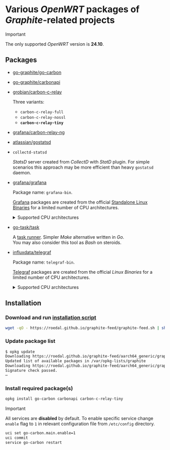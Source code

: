 # Various *OpenWRT* packages of *Graphite*-related projects

> [!IMPORTANT]
> The only supported *OpenWRT* version is **24.10**.

## Packages

* [go-graphite/go-carbon](https://github.com/go-graphite/go-carbon)
* [go-graphite/carbonapi](https://github.com/go-graphite/carbonapi)
* [grobian/carbon-c-relay](https://github.com/grobian/carbon-c-relay)

  Three variants:

  * `carbon-c-relay-full`
  * `carbon-c-relay-nossl`
  * **`carbon-c-relay-tiny`**

* [grafana/carbon-relay-ng](https://github.com/grafana/carbon-relay-ng)
* [atlassian/gostatsd](https://github.com/atlassian/gostatsd)
* `collectd-statsd`

  *StatsD* server created from *CollectD* with *StatD* plugin.
  For simple scenarios this approach may be more efficient than heavy `gostatsd` daemon.

* [grafana/grafana](https://github.com/grafana/grafana)

  Package name: `grafana-bin`.

  [Grafana](https://grafana.com) packages are created from the official [Standalone Linux Binaries](https://grafana.com/grafana/download?edition=oss&platform=linux)
  for a limited number of CPU architectures.
  
  <details>
  <summary>Supported CPU architectures</summary>

  | *OpenWRT* architecture | Binaries architecture |
  | ---------------------- | --------------------- |
  | `x86_64` | `amd64` |
  | `aarch64_generic` | `aarch64` |
  | `aarch64_cortex-a53` | `aarch64` |
  | `aarch64_cortex-a72` | `aarch64` |
  | `aarch64_cortex-a76` | `aarch64` |
  | `arm_cortex-a7` | `armv7` |
  | `arm_cortex-a7_neon-vfpv4` | `armv7` |
  | `arm_cortex-a8_vfpv3` | `armv7` |
  | `arm_cortex-a9` | `armv7` |
  | `arm_cortex-a9_neon` | `armv7` |
  | `arm_cortex-a9_vfpv3-d16` | `armv7` |
  | `arm_cortex-a15_neon-vfpv4` | `armv7` |
  | `arm_arm1176jzf-s_vfp` | `armv6` |
  
  </details>

* [go-task/task](https://github.com/go-task/task)

  A [task runner](https://taskfile.dev/). Simpler *Make* alternative written in *Go*. \
  You may also consider this tool as *Bash* on steroids.

* [influxdata/telegraf](https://github.com/influxdata/telegraf)

  Package name: `telegraf-bin`.

  [Telegraf](https://influxdata.com/telegraf) packages are created from the official *Linux Binaries*
  for a limited number of CPU architectures.

  <details>
  <summary>Supported CPU architectures</summary>

  | *OpenWRT* atchitecture | Binaries architecture |
  | ---------------------- | --------------------- |
  | `x86_64` | `amd64` |
  | `aarch64_generic` | `arm64` |
  | `aarch64_cortex-a53` | `arm64` |
  | `aarch64_cortex-a72` | `arm64` |
  | `aarch64_cortex-a76` | `arm64` |
  | `arm_cortex-a7` | `armhf` |
  | `arm_cortex-a7_neon-vfpv4` | `armhf` |
  | `arm_cortex-a8_vfpv3` | `armhf` |
  | `arm_cortex-a9` | `armhf` |
  | `arm_cortex-a9_neon` | `armhf` |
  | `arm_cortex-a9_vfpv3-d16` | `armhf` |
  | `arm_cortex-a15_neon-vfpv4` | `armhf` |
  | `arm_arm1176jzf-s_vfp` | `armel` |
  | `mipsel_mips32` | `mipsel` |
  | `riscv64_riscv64` | `riscv64` |

  </details>

## Installation

### Download and run [installation script](https://github.com/RoEdAl/graphite-feed/blob/main/openwrt/graphite-feed.sh)

```sh
wget -qO - https://roedal.github.io/graphite-feed/graphite-feed.sh | sh
```

### Update package list

```sh
$ opkg update
Downloading https://roedal.github.io/graphite-feed/aarch64_generic/graphite/Packages.gz
Updated list of available packages in /var/opkg-lists/graphite
Downloading https://roedal.github.io/graphite-feed/aarch64_generic/graphite/Packages.sig
Signature check passed.
⋯
```

### Install required package(s)

```sh
opkg install go-carbon carbonapi carbon-c-relay-tiny
```

> [!IMPORTANT]
> All services are **disabled** by default.
> To enable specific service change `enable` flag to `1` in relevant configuration file from `/etc/config` directory.
>
> ```sh
> uci set go-carbon.main.enable=1
> uci commit
> service go-carbon restart
> ```

